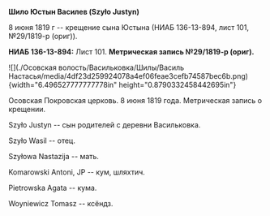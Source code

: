 **Шило Юстын Василев (Szyło Justyn)**

8 июня 1819 г -- крещение сына Юстына (НИАБ 136-13-894, лист 101,
№29/1819-р (ориг)).

**НИАБ 136-13-894:** Лист 101. **Метрическая запись №29/1819-р (ориг).**

![](./Осовская волость/Васильковка/Шилы/Василь Настасья/media/4df23d259924078a4ef06feae3cefb74587bec6b.png){width="6.496527777777778in"
height="0.8790332458442695in"}

Осовская Покровская церковь. 8 июня 1819 года. Метрическая запись о
крещении.

Szyło Justyn -- сын родителей с деревни Васильковка.

Szyło Wasil -- отец.

Szyłowa Nastazija -- мать.

Komarowski Antoni, JP -- кум, шляхтич.

Pietrowska Agata -- кума.

Woyniewicz Tomasz -- ксёндз.
